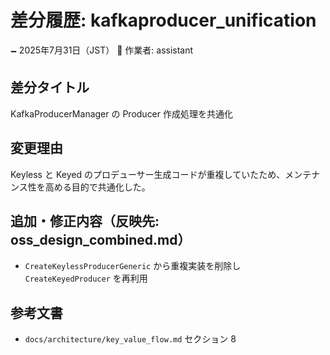 # 差分履歴: kafkaproducer_unification

🗕 2025年7月31日（JST）
🧐 作業者: assistant

## 差分タイトル
KafkaProducerManager の Producer 作成処理を共通化

## 変更理由
Keyless と Keyed のプロデューサー生成コードが重複していたため、メンテナンス性を高める目的で共通化した。

## 追加・修正内容（反映先: oss_design_combined.md）
- `CreateKeylessProducerGeneric` から重複実装を削除し `CreateKeyedProducer` を再利用

## 参考文書
- `docs/architecture/key_value_flow.md` セクション 8
